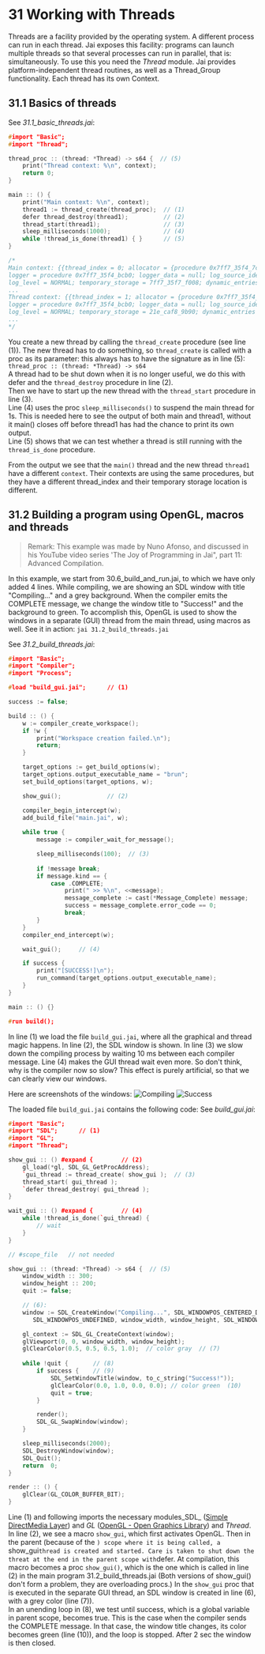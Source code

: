 # 31 Working with Threads

Threads are a facility provided by the operating system. A different process can run in each thread. Jai exposes this facility: programs can launch multiple threads so that several processes can run in parallel, that is: simultaneously. To use this you need the _Thread_ module.                                Jai provides platform-independent thread routines, as well as a Thread_Group functionality. Each thread has its own Context.

## 31.1 Basics of threads
See *31.1_basic_threads.jai*:
```c++
#import "Basic";
#import "Thread";

thread_proc :: (thread: *Thread) -> s64 {  // (5)
    print("Thread context: %\n", context);
    return 0;
}

main :: () {
    print("Main context: %\n", context);
    thread1 := thread_create(thread_proc);  // (1)
    defer thread_destroy(thread1);          // (2)
    thread_start(thread1);                  // (3)
    sleep_milliseconds(1000);               // (4)
    while !thread_is_done(thread1) { }      // (5)
}

/*
Main context: {{thread_index = 0; allocator = {procedure 0x7ff7_35f4_7c60, null}; 
logger = procedure 0x7ff7_35f4_bcb0; logger_data = null; log_source_identifier = 0; 
log_level = NORMAL; temporary_storage = 7ff7_35f7_f008; dynamic_entries = [{(null), 
...
Thread context: {{thread_index = 1; allocator = {procedure 0x7ff7_35f4_7c60, null}; 
logger = procedure 0x7ff7_35f4_bcb0; logger_data = null; log_source_identifier = 0; 
log_level = NORMAL; temporary_storage = 21e_caf8_9b90; dynamic_entries = [{(null), 
...
*/
```

You create a new thread by calling the `thread_create` procedure (see line (1)). The new thread has to do something, so `thread_create` is called with a proc as its parameter: this always has to have the signature as in line (5):
`thread_proc :: (thread: *Thread) -> s64`  
A thread had to be shut down when it is no longer useful, we do this with defer and the `thread_destroy` procedure in line (2).  
Then we have to start up the new thread with the `thread_start` procedure in line (3).  
Line (4) uses the proc `sleep_milliseconds()` to suspend the main thread for 1s. This is needed here to see the output of both main and thread1, without it main() closes off before thread1 has had the chance to print its own output.  
Line (5) shows that we can test whether a thread is still running with the `thread_is_done` procedure.  

From the output we see that the `main()` thread and the new thread `thread1` have a different `context`. Their contexts are using the same procedures, but they have a different thread_index and their temporary storage location is different.

## 31.2 Building a program using OpenGL, macros and threads
> Remark: This example was made by Nuno Afonso, and discussed in his YouTube video series 'The Joy of Programming in Jai", part 11: Advanced Compilation.

In this example, we start from 30.6_build_and_run.jai, to which we have only added 4 lines. While compiling, we are showing an SDL window with title "Compiling..." and a grey background. When the compiler emits the COMPLETE message, we change the window title to "Success!" and the background to green. To accomplish this, OpenGL is used to show the windows in a separate (GUI) thread from the main thread, using macros as well. See it in action: `jai 31.2_build_threads.jai`  

See *31.2_build_threads.jai*:
```c++
#import "Basic";
#import "Compiler";
#import "Process";

#load "build_gui.jai";      // (1)

success := false;          

build :: () {
    w := compiler_create_workspace();                     
    if !w {
        print("Workspace creation failed.\n");
        return;
    }

    target_options := get_build_options(w);               
    target_options.output_executable_name = "brun";    
    set_build_options(target_options, w);  

    show_gui();             // (2)           

    compiler_begin_intercept(w);     
    add_build_file("main.jai", w);   
    
    while true {                     
        message := compiler_wait_for_message();  

        sleep_milliseconds(100);  // (3)  
        
        if !message break; 
        if message.kind == {
            case .COMPLETE;         
                print(" >> %\n", <<message);
                message_complete := cast(*Message_Complete) message;  
                success = message_complete.error_code == 0;           
                break;
        }
    }
    compiler_end_intercept(w);  

    wait_gui();     // (4)  

    if success {            
        print("[SUCCESS!]\n");
        run_command(target_options.output_executable_name);  
    }    
}

main :: () {}

#run build();
```

In line (1) we load the file `build_gui.jai`, where all the graphical and thread magic happens. In line (2), the SDL window is shown. In line (3) we slow down the compiling process by waiting 10 ms between each compiler message. Line (4) makes the GUI thread wait even more. So don't think, why is the compiler now so slow? This effect is purely artificial, so that we can clearly view our windows.

Here are screenshots of the windows:
![Compiling](https://github.com/Ivo-Balbaert/The_Way_to_Jai/tree/main/images/compiling.png)
![Success](https://github.com/Ivo-Balbaert/The_Way_to_Jai/tree/main/images/success.png)

The loaded file `build_gui.jai` contains the following code:
See *build_gui.jai*:
```c++
#import "Basic";
#import "SDL";      // (1)
#import "GL";
#import "Thread";

show_gui :: () #expand {        // (2)
    gl_load(*gl, SDL_GL_GetProcAddress);
    `gui_thread := thread_create( show_gui );  // (3)
    thread_start( gui_thread );
    `defer thread_destroy( gui_thread );
}

wait_gui :: () #expand {        // (4)
    while !thread_is_done(`gui_thread) { 
        // wait 
    }
}

// #scope_file   // not needed

show_gui :: (thread: *Thread) -> s64 {  // (5)
    window_width :: 300;
    window_height :: 200;
    quit := false;

    // (6):
    window := SDL_CreateWindow("Compiling...", SDL_WINDOWPOS_CENTERED_DISPLAY(1), 
       SDL_WINDOWPOS_UNDEFINED, window_width, window_height, SDL_WINDOW_OPENGL|SDL_WINDOW_RESIZABLE);

    gl_context := SDL_GL_CreateContext(window);
    glViewport(0, 0, window_width, window_height);
    glClearColor(0.5, 0.5, 0.5, 1.0);  // color gray  // (7)
    
    while !quit {       // (8)
        if success {    // (9)
            SDL_SetWindowTitle(window, to_c_string("Success!"));
            glClearColor(0.0, 1.0, 0.0, 0.0); // color green  (10)
            quit = true;
        }

        render();
        SDL_GL_SwapWindow(window);
    }

    sleep_milliseconds(2000);
    SDL_DestroyWindow(window);
    SDL_Quit();
    return  0;
}

render :: () {
    glClear(GL_COLOR_BUFFER_BIT);
}
```

Line (1) and following imports the necessary modules_SDL_ ([Simple DirectMedia Layer](https://www.libsdl.org/)) and _GL_ ([OpenGL - Open Graphics Library](https://en.wikipedia.org/wiki/OpenGL)) and _Thread_.  
In line (2), we see a macro `show_gui`, which first activates OpenGL. Then in the parent (because of the `) scope where it is being called, a `show_gui` thread is created and started. Care is taken to shut down the threat at the end in the parent scope with `defer. At compilation, this macro becomes a proc `show_gui()`, which is the one which is called in line (2) in the main program 31.2_build_threads.jai
(Both versions of show_gui() don't form a problem, they are overloading procs.)
In the `show_gui` proc that is executed in the separate GUI thread, an SDL window is created in line (6), with a grey color (line (7)).  
In an unending loop in (8), we test until success, which is a global variable in parent scope, becomes true. This is the case when the compiler sends the COMPLETE message. In that case, the window title changes, its color becomes green (line (10)), and the loop is stopped. After 2 sec the window is then closed. 
